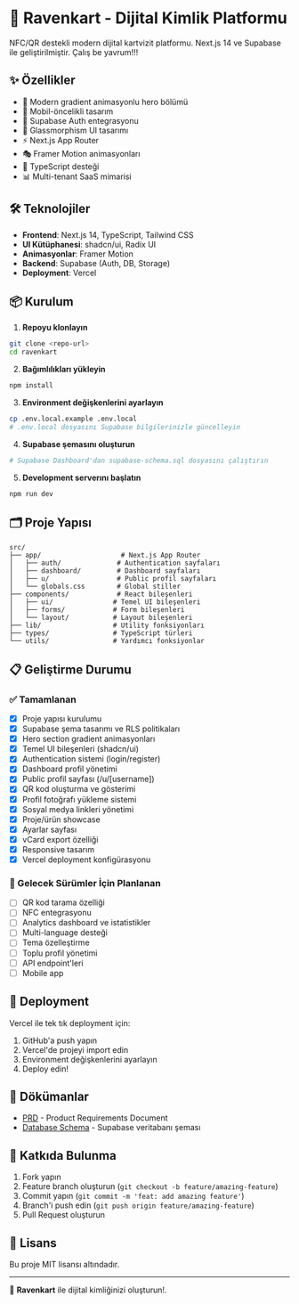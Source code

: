 # 🚀 Ravenkart - Dijital Kimlik Platformu

NFC/QR destekli modern dijital kartvizit platformu. Next.js 14 ve Supabase ile geliştirilmiştir. Çalış be yavrum!!!

## ✨ Özellikler

- 🎨 Modern gradient animasyonlu hero bölümü
- 📱 Mobil-öncelikli tasarım
- 🔐 Supabase Auth entegrasyonu
- 💎 Glassmorphism UI tasarımı
- ⚡ Next.js App Router
- 🎭 Framer Motion animasyonları
- 🎯 TypeScript desteği
- 📊 Multi-tenant SaaS mimarisi

## 🛠️ Teknolojiler

- **Frontend**: Next.js 14, TypeScript, Tailwind CSS
- **UI Kütüphanesi**: shadcn/ui, Radix UI
- **Animasyonlar**: Framer Motion
- **Backend**: Supabase (Auth, DB, Storage)
- **Deployment**: Vercel

## 📦 Kurulum

1. **Repoyu klonlayın**
```bash
git clone <repo-url>
cd ravenkart
```

2. **Bağımlılıkları yükleyin**
```bash
npm install
```

3. **Environment değişkenlerini ayarlayın**
```bash
cp .env.local.example .env.local
# .env.local dosyasını Supabase bilgilerinizle güncelleyin
```

4. **Supabase şemasını oluşturun**
```bash
# Supabase Dashboard'dan supabase-schema.sql dosyasını çalıştırın
```

5. **Development serverını başlatın**
```bash
npm run dev
```

## 🗂️ Proje Yapısı

```
src/
├── app/                    # Next.js App Router
│   ├── auth/              # Authentication sayfaları
│   ├── dashboard/         # Dashboard sayfaları
│   ├── u/                 # Public profil sayfaları
│   └── globals.css        # Global stiller
├── components/            # React bileşenleri
│   ├── ui/               # Temel UI bileşenleri
│   ├── forms/            # Form bileşenleri
│   └── layout/           # Layout bileşenleri
├── lib/                  # Utility fonksiyonları
├── types/                # TypeScript türleri
└── utils/                # Yardımcı fonksiyonlar
```

## 📋 Geliştirme Durumu

### ✅ Tamamlanan
- [x] Proje yapısı kurulumu
- [x] Supabase şema tasarımı ve RLS politikaları
- [x] Hero section gradient animasyonları
- [x] Temel UI bileşenleri (shadcn/ui)
- [x] Authentication sistemi (login/register)
- [x] Dashboard profil yönetimi
- [x] Public profil sayfası (/u/[username])
- [x] QR kod oluşturma ve gösterimi
- [x] Profil fotoğrafı yükleme sistemi
- [x] Sosyal medya linkleri yönetimi
- [x] Proje/ürün showcase
- [x] Ayarlar sayfası
- [x] vCard export özelliği
- [x] Responsive tasarım
- [x] Vercel deployment konfigürasyonu

### 📅 Gelecek Sürümler İçin Planlanan
- [ ] QR kod tarama özelliği
- [ ] NFC entegrasyonu
- [ ] Analytics dashboard ve istatistikler
- [ ] Multi-language desteği
- [ ] Tema özelleştirme
- [ ] Toplu profil yönetimi
- [ ] API endpoint'leri
- [ ] Mobile app

## 🚀 Deployment

Vercel ile tek tık deployment için:

1. GitHub'a push yapın
2. Vercel'de projeyi import edin
3. Environment değişkenlerini ayarlayın
4. Deploy edin!

## 📖 Dökümanlar

- [PRD](./Ravenkart_PRD.md) - Product Requirements Document
- [Database Schema](./supabase-schema.sql) - Supabase veritabanı şeması

## 🤝 Katkıda Bulunma

1. Fork yapın
2. Feature branch oluşturun (`git checkout -b feature/amazing-feature`)
3. Commit yapın (`git commit -m 'feat: add amazing feature'`)
4. Branch'i push edin (`git push origin feature/amazing-feature`)
5. Pull Request oluşturun

## 📄 Lisans

Bu proje MIT lisansı altındadır.

---

💎 **Ravenkart** ile dijital kimliğinizi oluşturun!.
